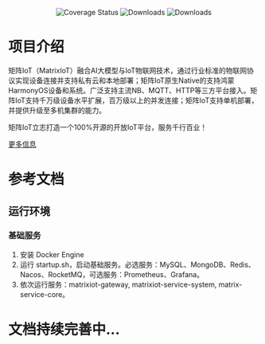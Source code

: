 <p style="text-align: center">
  <img src="https://img.shields.io/badge/Spring%20Cloud-2021-blue.svg" alt="Coverage Status">
  <img src="https://img.shields.io/badge/Spring%20Boot-2.7.18-blue.svg" alt="Downloads">
  <img src="https://img.shields.io/github/license/victorlamp-bayes/matrixiot-server" alt="Downloads">
</p>

# 项目介绍

矩阵IoT（MatrixIoT）融合AI大模型与IoT物联网技术，通过行业标准的物联网协议实现设备连接并支持私有云和本地部署；矩阵IoT原生Native的支持鸿蒙HarmonyOS设备和系统。广泛支持主流NB、MQTT、HTTP等三方平台接入。矩阵IoT支持千万级设备水平扩展，百万级以上的并发连接；矩阵IoT支持单机部署，并提供升级至多机集群的能力。

矩阵IoT立志打造一个100%开源的开放IoT平台，服务千行百业！

[更多信息](https://victorlamp.com/products/iot)

# 参考文档

## 运行环境

### 基础服务
1. 安装 Docker Engine
2. 运行 startup.sh，启动基础服务。必选服务：MySQL、MongoDB、Redis、Nacos、RocketMQ，可选服务：Prometheus、Grafana。
3. 依次运行服务：matrixiot-gateway, matrixiot-service-system, matrix-service-core。

# 文档持续完善中...